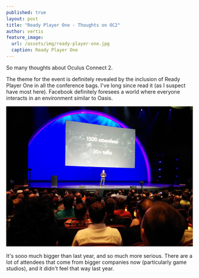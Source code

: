 ```yaml
---
published: true
layout: post
title: "Ready Player One - Thoughts on OC2"
author: vertis
feature_image:
  url: /assets/img/ready-player-one.jpg
  caption: Ready Player One
---
```


So many thoughts about Oculus Connect 2.

The theme for the event is definitely revealed by the inclusion of Ready Player One in all the conference bags. I've long since read it (as I suspect have most here).
Facebook definitely foresees a world where everyone interacts in an environment similar to Oasis.

![OC2 - Keynote](/assets/img/oc2-1.png)

It's sooo much bigger than last year, and so much more serious. There are a lot of attendees that come from bigger companies now (particularly game studios), and it didn't feel that way last year.

